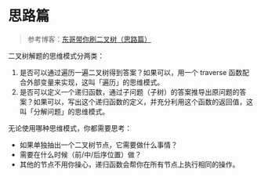 <!--
 * @Auther: zth
 * @Date: 2024-03-08 23:11:51
 * @LastEditTime: 2024-03-08 23:15:29
 * @Description:
-->

# 思路篇

> 参考博客：[东哥带你刷二叉树（思路篇）](https://labuladong.online/algo/data-structure/binary-tree-part1/)

二叉树解题的思维模式分两类：

1. 是否可以通过遍历一遍二叉树得到答案？如果可以，用一个 traverse 函数配合外部变量来实现，这叫「遍历」的思维模式。
2. 是否可以定义一个递归函数，通过子问题（子树）的答案推导出原问题的答案？如果可以，写出这个递归函数的定义，并充分利用这个函数的返回值，这叫「分解问题」的思维模式。

无论使用哪种思维模式，你都需要思考：

- 如果单独抽出一个二叉树节点，它需要做什么事情？
- 需要在什么时候（前/中/后序位置）做？
- 其他的节点不用你操心，递归函数会帮你在所有节点上执行相同的操作。
